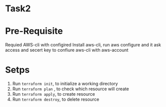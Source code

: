 # Task2

# Pre-Requisite
 Requied AWS-cli with configired 
 Install aws-cli, run aws configure and it ask access and secert key to confiure aws-cli with aws-account 

# Setps
1) Run `terraform init`, to initialize a working directory
2) Run `terraform plan` , to check which resource will create
3) Run `terraform apply`, to create resource
4) Run `terraform destroy`, to delete resource
